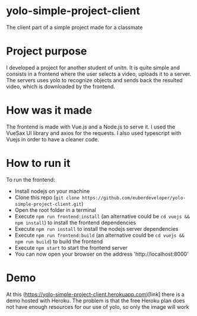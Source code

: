 # yolo-simple-project-client
The client part of a simple project made for a classmate

# Project purpose

I developed a project for another student of unitn. It is quite simple and consists in a frontend where the user selects a video, uploads it to a server. 
The servers uses yolo to recognize objects and sends back the resulted video, which is downloaded by the frontend.

# How was it made

The frontend is made with Vue.js and a Node.js to serve it. I used the VueSax UI library and axios for the requests. I also used typescript with Vuejs in order to have a cleaner code.

# How to run it

To run the frontend:

* Install nodejs on your machine
* Clone this repo (`git clone https://github.com/euberdeveloper/yolo-simple-project-client.git`)
* Open the root folder in a terminal
* Execute `npm run frontend:install` (an alternative could be `cd vuejs && npm install`) to install the frontend dependencies
* Execute `npm run install` to install the nodejs server dependencies
* Execute `npm run frontend:build` (an alternative could be `cd vuejs && npm run build`) to build the frontend
* Execute `npm start` to start the frontend server
* You can now open your browser on the address 'http://localhost:8000'

# Demo

At this (https://yolo-simple-project-client.herokuapp.com)[link] there is a demo hosted with Heroku. The problem is that the free Heroku plan does not have enough resources for our use of yolo, so only the image will work
